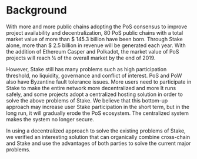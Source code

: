 # Background

With more and more public chains adopting the PoS consensus to improve project availability and decentralization, 80 PoS public chains with a total market value of more than $ 145.3 billion have been born. Through Stake alone, more than $ 2.5 billion in revenue will be generated each year. With the addition of Ethereum Casper and Polkadot, the market value of PoS projects will reach ¼ of the overall market by the end of 2019.

However, Stake still has many problems such as high participation threshold, no liquidity, governance and conflict of interest. PoS and PoW also have Byzantine fault tolerance issues. More users need to participate in Stake to make the entire network more decentralized and more It runs safely, and some projects adopt a centralized hosting solution in order to solve the above problems of Stake. We believe that this bottom-up approach may increase user Stake participation in the short term, but in the long run, it will gradually erode the PoS ecosystem. The centralized system makes the system no longer secure.

In using a decentralized approach to solve the existing problems of Stake, we verified an interesting solution that can organically combine cross-chain and Stake and use the advantages of both parties to solve the current major problems.